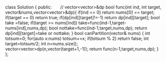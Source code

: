 class Solution {
public:        // vector<vector<int>>&dp
bool func(int ind, int target, vector<int>&nums,vector<vector<int>>&dp){
if(ind == 0) return nums[0] == target;
if(target == 0) return true;
if(dp[ind][target]!=-1)
return dp[ind][target];
bool take =false;
if(target >= nums[ind])
take=func(ind-1,target-nums[ind],nums,dp);
bool nottake=func(ind-1,target,nums,dp);
return dp[ind][target]=take or nottake;
}
bool canPartition(vector<int>& nums) {
int totsum=0;
for(auto x:nums)
totsum+=x;
if(totsum % 2) return false;
int target=totsum/2;
int n=nums.size();
vector<vector<int>>dp(n,vector<int>(target+1,-1));
return func(n-1,target,nums,dp);
}
};